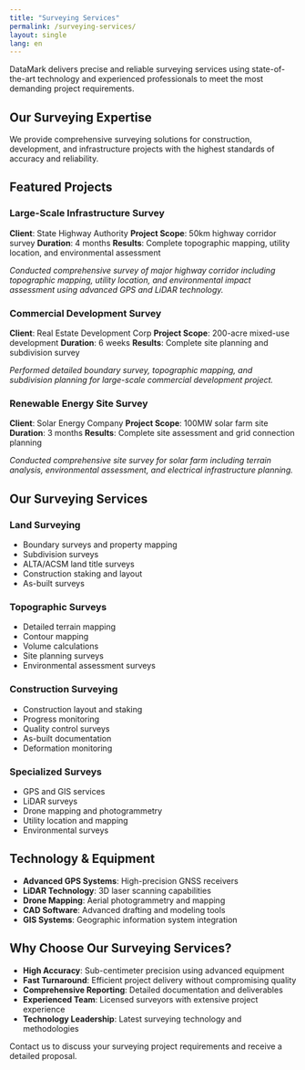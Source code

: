 ```yaml
---
title: "Surveying Services"
permalink: /surveying-services/
layout: single
lang: en
---
```

DataMark delivers precise and reliable surveying services using state-of-the-art technology and experienced professionals to meet the most demanding project requirements.

## Our Surveying Expertise

We provide comprehensive surveying solutions for construction, development, and infrastructure projects with the highest standards of accuracy and reliability.

## Featured Projects

### Large-Scale Infrastructure Survey
**Client**: State Highway Authority
**Project Scope**: 50km highway corridor survey
**Duration**: 4 months
**Results**: Complete topographic mapping, utility location, and environmental assessment

*Conducted comprehensive survey of major highway corridor including topographic mapping, utility location, and environmental impact assessment using advanced GPS and LiDAR technology.*

### Commercial Development Survey
**Client**: Real Estate Development Corp
**Project Scope**: 200-acre mixed-use development
**Duration**: 6 weeks
**Results**: Complete site planning and subdivision survey

*Performed detailed boundary survey, topographic mapping, and subdivision planning for large-scale commercial development project.*

### Renewable Energy Site Survey
**Client**: Solar Energy Company
**Project Scope**: 100MW solar farm site
**Duration**: 3 months
**Results**: Complete site assessment and grid connection planning

*Conducted comprehensive site survey for solar farm including terrain analysis, environmental assessment, and electrical infrastructure planning.*

## Our Surveying Services

### Land Surveying
- Boundary surveys and property mapping
- Subdivision surveys
- ALTA/ACSM land title surveys
- Construction staking and layout
- As-built surveys

### Topographic Surveys
- Detailed terrain mapping
- Contour mapping
- Volume calculations
- Site planning surveys
- Environmental assessment surveys

### Construction Surveying
- Construction layout and staking
- Progress monitoring
- Quality control surveys
- As-built documentation
- Deformation monitoring

### Specialized Surveys
- GPS and GIS services
- LiDAR surveys
- Drone mapping and photogrammetry
- Utility location and mapping
- Environmental surveys

## Technology & Equipment

- **Advanced GPS Systems**: High-precision GNSS receivers
- **LiDAR Technology**: 3D laser scanning capabilities
- **Drone Mapping**: Aerial photogrammetry and mapping
- **CAD Software**: Advanced drafting and modeling tools
- **GIS Systems**: Geographic information system integration

## Why Choose Our Surveying Services?

- **High Accuracy**: Sub-centimeter precision using advanced equipment
- **Fast Turnaround**: Efficient project delivery without compromising quality
- **Comprehensive Reporting**: Detailed documentation and deliverables
- **Experienced Team**: Licensed surveyors with extensive project experience
- **Technology Leadership**: Latest surveying technology and methodologies

Contact us to discuss your surveying project requirements and receive a detailed proposal. 